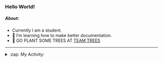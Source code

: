 ### Hello World!

##### About:
- Currently I am a student.
- 🌱 I’m learning how to make better documentation.
- 🌱 GO PLANT SOME TREES AT [TEAM TREES](https://teamtrees.org/)

---
<details>
  <summary>:zap: My Activity:</summary>
  
<!--START_SECTION:waka-->
![Code Time](http://img.shields.io/badge/Code%20Time-1%2C250%20hrs%2034%20mins-blue)

**I'm a Night 🦉** 

```text
🌞 Morning                2108 commits        ███░░░░░░░░░░░░░░░░░░░░░░   10.38 % 
🌆 Daytime                6771 commits        ████████░░░░░░░░░░░░░░░░░   33.34 % 
🌃 Evening                5861 commits        ███████░░░░░░░░░░░░░░░░░░   28.86 % 
🌙 Night                  5571 commits        ███████░░░░░░░░░░░░░░░░░░   27.43 % 
```
📅 **I'm Most Productive on Wednesday** 

```text
Monday                   2770 commits        ███░░░░░░░░░░░░░░░░░░░░░░   13.64 % 
Tuesday                  2786 commits        ███░░░░░░░░░░░░░░░░░░░░░░   13.72 % 
Wednesday                4795 commits        ██████░░░░░░░░░░░░░░░░░░░   23.61 % 
Thursday                 2685 commits        ███░░░░░░░░░░░░░░░░░░░░░░   13.22 % 
Friday                   2218 commits        ███░░░░░░░░░░░░░░░░░░░░░░   10.92 % 
Saturday                 1768 commits        ██░░░░░░░░░░░░░░░░░░░░░░░   08.70 % 
Sunday                   3289 commits        ████░░░░░░░░░░░░░░░░░░░░░   16.19 % 
```


📊 **This Week I Spent My Time On** 

```text
🔥 Editors: 
IntelliJ                 1 hr 4 mins         ████████████████████████░   94.49 % 
Android Studio           3 mins              █░░░░░░░░░░░░░░░░░░░░░░░░   05.51 % 

🐱‍💻 Projects: 
library_management_system42 mins             ████████████████░░░░░░░░░   62.82 % 
microservices-demo       20 mins             ████████░░░░░░░░░░░░░░░░░   30.40 % 
e-wallet                 3 mins              █░░░░░░░░░░░░░░░░░░░░░░░░   05.36 % 
Unknown Project          0 secs              ░░░░░░░░░░░░░░░░░░░░░░░░░   01.27 % 
swagstore                0 secs              ░░░░░░░░░░░░░░░░░░░░░░░░░   00.10 % 
```


 Last Updated on 11/11/2023 09:12:05 UTC
<!--END_SECTION:waka-->
</details>
